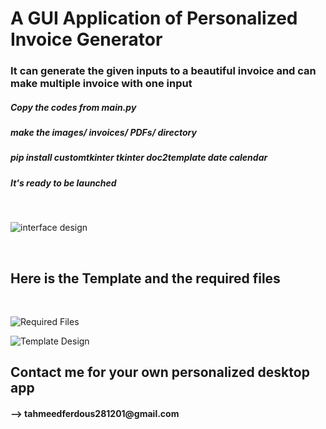 <h1>A GUI Application of Personalized Invoice Generator</h1>
<h3>It can generate the given inputs to a beautiful invoice and can make multiple invoice with one input</h3>
<h5>Copy the codes from main.py</h5>
<h5>make the images/ invoices/ PDFs/ directory</h5>
<h5>pip install customtkinter tkinter doc2template date calendar </h5>
<h5>It's ready to be launched</h5>
<br>

![interface design](https://github.com/user-attachments/assets/7c7906be-d4f6-4f97-868d-f1e0cbc24da0)

<br>
<h2>Here is the Template and the required files</h2>
<br>

![Required Files](https://github.com/user-attachments/assets/5ef50acb-558e-4f02-8bbe-da24b6282f9d)

![Template Design](https://github.com/user-attachments/assets/3e4a8575-00af-4a28-8882-5aa760c337c5)
<h2>Contact me for your own personalized desktop app</h2>
<h4>--> tahmeedferdous281201@gmail.com</h4>


